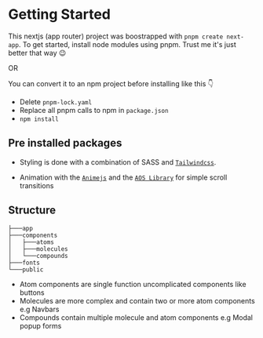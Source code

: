 # Getting Started
This nextjs (app router) project was boostrapped with `pnpm create next-app`. To get started, install node modules using pnpm. Trust me it's just better that way 😉 

OR 

You can convert it to an npm project before installing like this 👇
- Delete `pnpm-lock.yaml`
- Replace all pnpm calls to npm in `package.json`
- `npm install`


## Pre installed packages
- Styling is done with a combination of SASS and [`Tailwindcss`](https://v2.tailwindcss.com/docs/border-width).

- Animation with the [`Animejs`](https://animejs.com/documentation/) and the [`AOS Library`](https://github.com/michalsnik/aos/) for simple scroll transitions

## Structure
```
├───app
├───components
│   ├───atoms
│   ├───molecules
│   └───compounds
├───fonts
└───public
```

- Atom components are single function uncomplicated components like buttons 
- Molecules are more complex and contain two or more atom components e.g Navbars
- Compounds contain multiple molecule and atom components e.g Modal popup forms